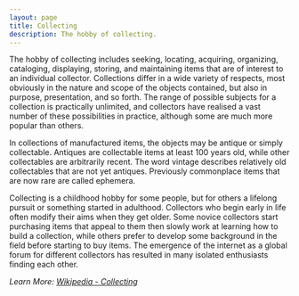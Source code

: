 ```yaml
---
layout: page
title: Collecting
description: The hobby of collecting.
---
```


The hobby of collecting includes seeking, locating, acquiring, organizing, cataloging, displaying, storing, and maintaining items that are of interest to an individual collector. Collections differ in a wide variety of respects, most obviously in the nature and scope of the objects contained, but also in purpose, presentation, and so forth. The range of possible subjects for a collection is practically unlimited, and collectors have realised a vast number of these possibilities in practice, although some are much more popular than others.

In collections of manufactured items, the objects may be antique or simply collectable. Antiques are collectable items at least 100 years old, while other collectables are arbitrarily recent. The word vintage describes relatively old collectables that are not yet antiques. Previously commonplace items that are now rare are called ephemera.

Collecting is a childhood hobby for some people, but for others a lifelong pursuit or something started in adulthood. Collectors who begin early in life often modify their aims when they get older. Some novice collectors start purchasing items that appeal to them then slowly work at learning how to build a collection, while others prefer to develop some background in the field before starting to buy items. The emergence of the internet as a global forum for different collectors has resulted in many isolated enthusiasts finding each other.

*Learn More: [Wikipedia - Collecting](https://en.wikipedia.org/wiki/Collecting)*
